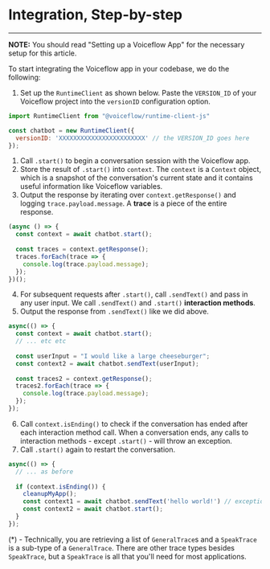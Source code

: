 # Integration, Step-by-step

---

**NOTE:** You should read "Setting up a Voiceflow App" for the necessary setup for this article.

To start integrating the Voiceflow app in your codebase, we do the following:

1. Set up the `RuntimeClient` as shown below. Paste the `VERSION_ID` of your Voiceflow project into the `versionID` configuration option.

```js
import RuntimeClient from "@voiceflow/runtime-client-js"

const chatbot = new RuntimeClient({
  versionID: 'XXXXXXXXXXXXXXXXXXXXXXXX' // the VERSION_ID goes here
});
```

1. Call `.start()` to begin a conversation session with the Voiceflow app.
2. Store the result of `.start()` into `context`. The `context` is a `Context` object, which is a snapshot of the conversation's current state and it contains useful information like Voiceflow variables.
3. Output the response by iterating over `context.getResponse()` and logging `trace.payload.message`. A **trace** is a piece of the entire response.

```js
(async () => {
  const context = await chatbot.start();
 
  const traces = context.getResponse();
  traces.forEach(trace => {
    console.log(trace.payload.message);
  });
})();
```

4. For subsequent requests after `.start()`, call `.sendText()` and pass in any user input. We call `.sendText()` and `.start()` **interaction methods**.
5. Output the response from `.sendText()` like we did above.

```js
async(() => {
  const context = await chatbot.start();
  // ... etc etc
  
  const userInput = "I would like a large cheeseburger";
  const context2 = await chatbot.sendText(userInput);
 
  const traces2 = context.getResponse();
  traces2.forEach(trace => {
    console.log(trace.payload.message);
  });
});
```

6. Call `context.isEnding()` to check if the conversation has ended after each interaction method call. When a conversation ends, any calls to interaction methods - except `.start()` - will throw an exception.
7. Call `.start()` again to restart the conversation.

```js
async(() => {
  // ... as before
  
  if (context.isEnding()) {
    cleanupMyApp();
    const context1 = await chatbot.sendText('hello world!')	// exception!
    const context2 = await chatbot.start();									// valid
  }
});
```

(*) - Technically, you are retrieving a list of `GeneralTrace`s and a `SpeakTrace` is a sub-type of a `GeneralTrace`. There are other trace types besides `SpeakTrace`, but a `SpeakTrace` is all that you'll need for most applications.